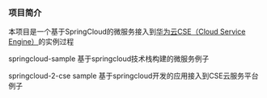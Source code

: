 ### 项目简介
本项目是一个基于SpringCloud的微服务接入到[华为云CSE（Cloud Service Engine）](https://www.huaweicloud.com/product/cse.html)的实例过程

springcloud-sample 基于springcloud技术栈构建的微服务例子

springcloud-2-cse sample 基于springcloud开发的应用接入到CSE云服务平台例子

